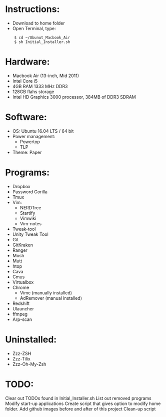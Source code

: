 # Instructions:
* Download to home folder
* Open Terminal, type:

```
    $ cd ~/Ubunut_Macbook_Air
    $ sh Initial_Installer.sh

```

# Hardware:
* Macbook Air (13-inch, Mid 2011)
* Intel Core i5
* 4GB RAM 1333 MHz DDR3
* 128GB flahs storage
* Intel HD Graphics 3000 processor, 384MB of DDR3 SDRAM

# Software:
* OS: Ubuntu 16.04 LTS / 64 bit
* Power management:
    * Powertop
    * TLP
* Theme: Paper

# Programs:
* Dropbox
* Password Gorilla
* Tmux
* Vim:
	* NERDTree
	* Startify
	* Vimwiki
	* Vim-notes
* Tweak-tool
* Unity Tweak Tool
* Git
* GitKraken
* Ranger
* Mosh
* Mutt
* htop
* Cava
* Cmus
* Virtualbox
* Chrome
	* Vimc (manually installed)
	* AdRemover (manual installed)
* Redshift
* Ulauncher
* ffmpeg
* Arp-scan

# Uninstalled:
* Zzz-ZSH
* Zzz-Tilix
* Zzz-Oh-My-Zsh


# TODO:
Clear out TODOs found in Initial_Installer.sh
List out removed programs
Modify start-up applications
Create script that gives option to modify home folder.
Add github images before and after of this project
Clean-up script 
